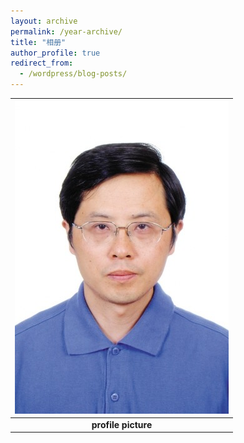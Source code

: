 ```yaml
---
layout: archive
permalink: /year-archive/
title: "相册"
author_profile: true
redirect_from:
  - /wordpress/blog-posts/
---
```


| ![profile.jpg](../images/profile.jpg) |
|:--:|
| <b>profile picture</b>|
